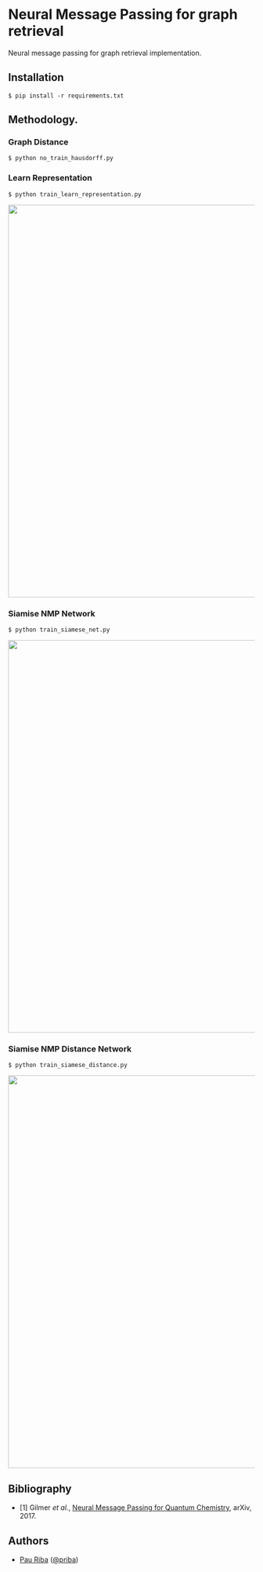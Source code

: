 # Neural Message Passing for graph retrieval

Neural message passing for graph retrieval implementation.

## Installation

    $ pip install -r requirements.txt

## Methodology.
### Graph Distance
    $ python no_train_hausdorff.py

### Learn Representation
    
    $ python train_learn_representation.py

<img src="https://github.com/priba/nmp_ged/blob/master/readme_plots/learn_graph.png" width="800">

### Siamise NMP Network
    
    $ python train_siamese_net.py

<img src="https://github.com/priba/nmp_ged/blob/master/readme_plots/siamese_net.png" width="800">


### Siamise NMP Distance Network

    $ python train_siamese_distance.py        

<img src="https://github.com/priba/nmp_ged/blob/master/readme_plots/siamese_distance.png" width="800">

## Bibliography
- [1] Gilmer *et al.*, [Neural Message Passing for Quantum Chemistry](https://arxiv.org/pdf/1704.01212.pdf), arXiv, 2017.

## Authors

* [Pau Riba](http://www.cvc.uab.es/people/priba/) ([@priba](https://github.com/priba))
